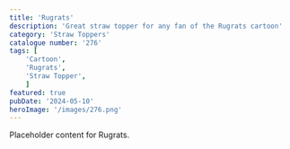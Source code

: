 ```yaml
---
title: 'Rugrats'
description: 'Great straw topper for any fan of the Rugrats cartoon'
category: 'Straw Toppers'
catalogue number: '276'
tags: [
    'Cartoon', 
    'Rugrats',
    'Straw Topper', 
    ]
featured: true
pubDate: '2024-05-10'
heroImage: '/images/276.png'
---
```


Placeholder content for Rugrats.